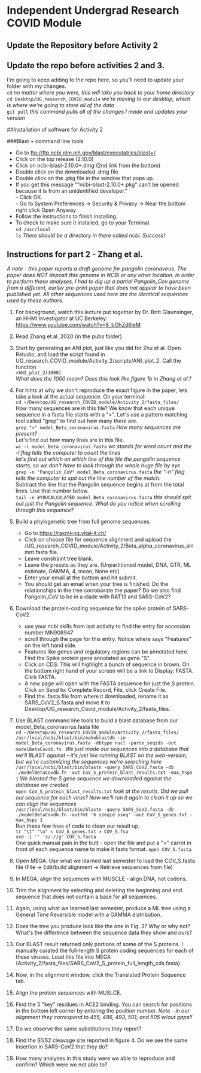# Independent Undergrad Research COVID Module

## Update the Repository before Activity 2


## Update the repo before activities 2 and 3. 
I'm going to keep adding to the repo here, so you'll need to update your folder with my changes.  
`cd` *no matter where you were, this will take you back to your home directory*  
`cd Desktop/UG_research_COVID_module` *we're moving to our desktop, which is where we're going to store all of the data*  
`git pull` *this command pulls all of the changes I made and updates your version* 


##Installation of software for Activity 2  

###Blast + command line tools  
- Go to ftp://ftp.ncbi.nlm.nih.gov/blast/executables/blast+/  
- Click on the top release (2.10.0)  
- Click on ncbi-blast-2.10.0+.dmg (2nd link from the bottom)  
- Double click on the downloaded .dmg file  
- Double click on the .pkg file in the window that pops up.  
- If you get this message "“ncbi-blast-2.10.0+.pkg” can’t be opened because it is from an unidentified developer."  
		- Click OK.  
		- Go to System Preferences -> Security & Privacy -> Near the bottom right click Open Anyway  
- Follow the instructions to finish installing.  
- To check to make sure it installed, go to your Terminal.  
`cd /usr/local`  
`ls` *There should be a directory in there called ncbi. Success!*  

## Instructions for part 2 - Zhang et al.  
*A note - this paper reports a draft genome for pangolin coronavirus. The paper does NOT deposit this genome in NCBI or any other location. In order to perform these analyses, I had to dig up a partial Pangolin_Cov genome from a different, earlier pre-print paper that does not appear to have been published yet. All other sequences used here are the identical sequences used by these authors.*

1. For background, watch this lecture put together by Dr. Britt Glaunsinger, an HHMI Investigator at UC Berkeley:  
https://www.youtube.com/watch?v=8_bOhZd6ieM  
2. Read Zhang et al. 2020 (in the pubs folder)
3. Start by generating an ANI plot, just like you did for Zhu et al. Open Rstudio, and load the script found in UG_research_COVID_module/Activity_2/scripts/ANI_plot_2. Call the function  
`>ANI_plot_2(1000)`  
*What does the 1000 mean? Does this look like figure 1b in Zhang et al.?*  
4. For hints at why we don't reproduce the exact figure in the paper, lets take a look at the actual sequence. On your terminal:  
`cd ~/Desktop/UG_research_COVID_module/Activity_2/fasta_files/`  
How many sequences are in this file? We know that each unique sequence in a fasta file starts with a ">". Let's use a pattern matching tool called "grep" to find out how many there are.  
`grep ">" model_Beta_coronavirus.fasta` *How many sequences are present?*  
Let's find out how many lines are in this file.  
`wc -l model_Beta_coronavirus.fasta` *wc stands for word count and the -l flag tells the computer to count the lines*  
*let's find out which on which line of this file the pangolin sequence starts, so we don't have to look through the whole huge file by eye*  
`grep -n "Pangolin_CoV" model_Beta_coronavirus.fasta` *the "-n" flag tells the computer to spit out the line number of the match.*  
Subtract the line that the Pangolin sequence begins at from the total lines. Use that number below.  
`tail -n #YOUCALCULATED model_Beta_coronavirus.fasta` *this should spit out just the Pangolin sequence. What do you notice when scrolling through this sequence?*  
5. Build a phylogenetic tree from full genome sequences.  
	- Go to https://raxml-ng.vital-it.ch/
	- Click on choose file for sequence alignment and upload the /UG_research_COVID_module/Activity_2/Beta_alpha_coronavirus_alnmnt.fasta file.  
	- Leave constraint tree blank.  
	- Leave the presets as they are. (Unpartitioned model, DNA, GTR, ML estimate, GAMMA, 4, mean, None etc)  
	- Enter your email at the bottom and hit submit.  
	- You should get an email when your tree is finished. Do the relationships in the tree corroborate the paper? Do we also find Pangolin_CoV to be in a clade with RAT13 and SARS-CoV2?  
	
6. Download the protein-coding sequence for the spike protein of SARS-CoV2.  
	- use your ncbi skills from last activity to find the entry for accession number MN908947  
	- scroll through the page for this entry. Notice where says "Features" on the left hand side.  
	- Features like genes and regulatory regions can be annotated here. Find the Spike protein gene annotated as gene "S".  
	- Click on CDS. This will highlight a bunch of sequence in brown. On the bottom right hand of your screen will be a link to Display: FASTA. Click FASTA.  
	- A new page will open with the FASTA sequence for just the S protein. Click on Send to: Complete Record, File, click Create File.  
	- Find the .fasta file from where it downloaded, rename it as SARS_CoV2_S.fasta and move it to Desktop/UG_research_Covid_module/Activity_2/fasta_files. 
7. Use BLAST command line tools to build a blast database from our model_Beta_coronavirus.fasta file  
`cd ~/Desktop/UG_research_COVID_module/Activity_2/fasta_files/`  
`/usr/local/ncbi/blast/bin/makeblastdb -in model_Beta_coronavirus.fasta -dbtype nucl -parse_seqids -out modelBetaCovdb.fn ` *We just made our sequences into a database that we'll BLAST against - it's just like running BLAST on the web-version, but we're customizing the sequences we're searching here*  
`/usr/local/ncbi/blast/bin/blastn -query SARS_CoV2.fasta -db ./modelBetaCovdb.fn -out CoV_S_protein_blast_results.txt -max_hsps 1` *We blasted the S gene sequence we downloaded against the database we created*  
`open CoV_S_protein_blast_results.txt` *look at the results. Did we pull out sequence for each virus? Now we'll run it again to clean it up so we can align the sequences*  
`/usr/local/ncbi/blast/bin/blastn -query SARS_CoV2.fasta -db ./modelBetaCovdb.fn -outfmt '6 sseqid sseq' -out CoV_S_genes.txt -max_hsps 1 `  
Run these few lines of code to clean our result up.  
`tr "\t" "\n" < CoV_S_genes.txt > COV_S.fsa`  
`sed -i '' 's/-//g' COV_S.fasta`  
One quick manual pain in the butt - open the file and put a ">" carrot in front of each sequence name to make it fasta format.
`open COV_S.fasta`  
8. Open MEGA. Use what we learned last semester to load the COV_S.fasta file (File -> Edit/build alignment -> Retrieve sequences from file)  
9. In MEGA, align the sequences with MUSCLE - align DNA, not codons.  
10. Trim the alignment by selecting and deleting the beginning and end sequence that does not contain a base for all sequences.  
11. Again, using what we learned last semester, produce a ML tree using a General Time Reversible model with a GAMMA distribution.  
12. Does the tree you produce look like the one in Fig. 3? Why or why not? What's the difference between the sequence data they show and ours?  
13. Our BLAST result returned only portions of some of the S proteins. I manually curated the full-length S protein coding sequences for each of these viruses. Load this file into MEGA (Activity_2/fasta_files/SARS_CoV2_S_protein_full_length_cds.fasta).  
14. Now, in the alignment window, click the Translated Protein Sequence tab.  
15. Align the protein sequences with MUSLCE.  
16. Find the 5 "key" residues in ACE2 binding. You can search for positions in the bottom left corner by entering the position number. *Note - in our alignment they correspond to 455, 486, 493, 501, and 505 w/out gaps!!*  
17. Do we observe the same substitutions they report?  
18. Find the S1/S2 cleavage site reported in figure 4. Do we see the same insertion in SARS-CoV2 that they do?  
19. How many analyses in this study were we able to reproduce and confirm? Which were we not able to? 









